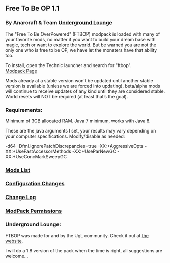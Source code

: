 ## Free To Be OP 1.1
### By Anarcraft & Team [Underground Lounge](http://uglounge.com)

The "Free To Be OverPowered" (FTBOP) modpack is loaded with many of your favorite mods, no matter if you want to build your dream base with magic, tech or want to explore the world. But be warned you are not the only one who is free to be OP, we have let the monsters have that ability too.

To install, open the Technic launcher and search for "ftbop".<br>
[Modpack Page](http://technicpack.net/modpack/ftbop)

Mods already at a stable version won’t be updated until another stable version is available (unless we are forced into updating), beta/alpha mods will continue to receive updates of any kind until they are considered stable.  World resets will NOT be required (at least that’s the goal).

### Requirements:
Minimum of 3GB allocated RAM.  Java 7 minimum, works with Java 8.<br>

These are the java arguments I set, your results may vary depending on your computer specifications.  Modify/disable as needed:

-d64 -Dfml.ignorePatchDiscrepancies=true -XX:+AggressiveOpts -XX:+UseFastAccessorMethods -XX:+UseParNewGC -XX:+UseConcMarkSweepGC

### [Mods List](Mods-List.md)

### [Configuration Changes](Configuration-Changes.md)

### [Change Log](Change-Log.md)

### [ModPack Permissions](ModPack-Permissions.md)

### Underground Lounge:
FTBOP was made for and by the UgL community.  Check it out at [the website](http://www.uglounge.com).

I will do a 1.8 version of the pack when the time is right, all suggestions are welcome…
